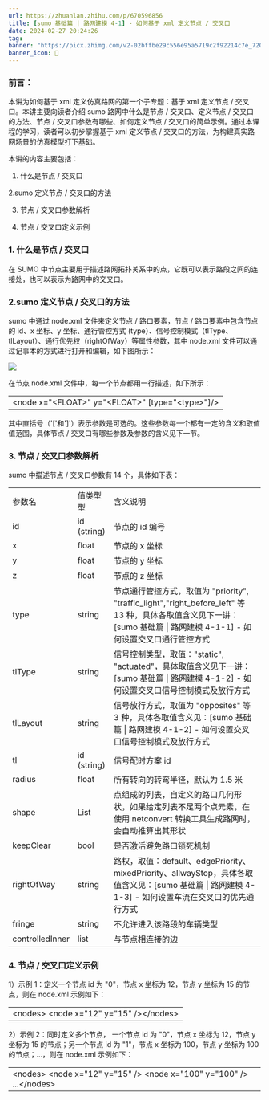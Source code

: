 ```yaml
---
url: https://zhuanlan.zhihu.com/p/670596856
title: [sumo 基础篇 | 路网建模 4-1] - 如何基于 xml 定义节点 / 交叉口
date: 2024-02-27 20:24:26
tag: 
banner: "https://picx.zhimg.com/v2-02bffbe29c556e95a5719c2f92214c7e_720w.jpg?source=172ae18b"
banner_icon: 🔖
---
```

### **前言：**

本讲为如何基于 xml 定义仿真路网的第一个子专题：基于 xml 定义节点 / 交叉口。本讲主要向读者介绍 sumo 路网中什么是节点 / 交叉口、定义节点 / 交叉口的方法、节点 / 交叉口参数有哪些、如何定义节点 / 交叉口的简单示例。通过本课程的学习，读者可以初步掌握基于 xml 定义节点 / 交叉口的方法，为构建真实路网场景的仿真模型打下基础。

本讲的内容主要包括：

1. 什么是节点 / 交叉口

2.sumo 定义节点 / 交叉口的方法

3. 节点 / 交叉口参数解析

4. 节点 / 交叉口定义示例

### **1. 什么是节点 / 交叉口**

在 SUMO 中节点主要用于描述路网拓扑关系中的点，它既可以表示路段之间的连接处，也可以表示为路网中的交叉口。

### **2.sumo 定义节点 / 交叉口的方法**

sumo 中通过 node.xml 文件来定义节点 / 路口要素，节点 / 路口要素中包含节点的 id、x 坐标、y 坐标、通行管控方式 (type）、信号控制模式（tlType、tlLayout）、通行优先权（rightOfWay）等属性参数，其中 node.xml 文件可以通过记事本的方式进行打开和编辑，如下图所示：

![](https://pic2.zhimg.com/v2-50eb8c810d3014851a26c6cac2ef8ad9_r.jpg)

在节点 node.xml 文件中，每一个节点都用一行描述，如下所示：

<table data-draft-node="block" data-draft-type="table" data-size="normal" data-row-style="normal"><tbody><tr><td>&lt;node x="&lt;FLOAT&gt;" y="&lt;FLOAT&gt;" [type="&lt;type&gt;"]/&gt;</td></tr></tbody></table>

其中直括号（'['和']'）表示参数是可选的。这些参数每一个都有一定的含义和取值值范围，具体节点 / 交叉口有哪些参数及参数的含义见下一节。

### **3. 节点 / 交叉口参数解析**

sumo 中描述节点 / 交叉口参数有 14 个，具体如下表：

<table data-draft-node="block" data-draft-type="table" data-size="normal" data-row-style="normal"><tbody><tr><td>参数名</td><td>值类型型</td><td>含义说明</td></tr><tr><td>id</td><td>id (string)</td><td>节点的 id 编号</td></tr><tr><td>x</td><td>float</td><td>节点的 x 坐标</td></tr><tr><td>y</td><td>float</td><td>节点的 y 坐标</td></tr><tr><td>z</td><td>float</td><td>节点的 z 坐标</td></tr><tr><td>type</td><td>string</td><td>节点通行管控方式，取值为 "priority", "traffic_light","right_before_left" 等 13 种，具体各取值含义见下一讲：[sumo 基础篇 | 路网建模 4-1-1] - 如何设置交叉口通行管控方式</td></tr><tr><td>tlType</td><td>string</td><td>信号控制类型，取值："static", "actuated"，具体取值含义见下一讲：[sumo 基础篇 | 路网建模 4-1-2] - 如何设置交叉口信号控制模式及放行方式</td></tr><tr><td>tlLayout</td><td>string</td><td>信号放行方式，取值为 "opposites" 等 3 种，具体各取值含义见：[sumo 基础篇 | 路网建模 4-1-2] - 如何设置交叉口信号控制模式及放行方式</td></tr><tr><td>tl</td><td>id (string)</td><td>信号配时方案 id</td></tr><tr><td>radius</td><td>float</td><td>所有转向的转弯半径，默认为 1.5 米</td></tr><tr><td>shape</td><td>List</td><td>点组成的列表，自定义的路口几何形状，如果给定列表不足两个点元素，在使用 netconvert 转换工具生成路网时，会自动推算出其形状</td></tr><tr><td>keepClear</td><td>bool</td><td>是否激活避免路口锁死机制</td></tr><tr><td>rightOfWay</td><td>string</td><td>路权，取值：default、edgePriority、mixedPriority、allwayStop，具体各取值含义见：[sumo 基础篇 | 路网建模 4-1-3] - 如何设置车流在交叉口的优先通行方式</td></tr><tr><td>fringe</td><td>string</td><td>不允许进入该路段的车辆类型</td></tr><tr><td>controlledInner</td><td>list</td><td>与节点相连接的边</td></tr></tbody></table>

### **4. 节点 / 交叉口定义示例**

1）示例 1：定义一个节点 id 为 "0"，节点 x 坐标为 12，节点 y 坐标为 15 的节点，则在 node.xml 示例如下：

<table data-draft-node="block" data-draft-type="table" data-size="normal" data-row-style="normal"><tbody><tr><td>&lt;nodes&gt; &lt;node x="12" y="15" /&gt;&lt;/nodes&gt;</td></tr></tbody></table>

2）示例 2：同时定义多个节点， 一个节点 id 为 "0"，节点 x 坐标为 12，节点 y 坐标为 15 的节点；另一个节点 id 为 "1"，节点 x 坐标为 100，节点 y 坐标为 100 的节点；...，则在 node.xml 示例如下：

<table data-draft-node="block" data-draft-type="table" data-size="normal" data-row-style="normal"><tbody><tr><td>&lt;nodes&gt; &lt;node x="12" y="15" /&gt; &lt;node x="100" y="100" /&gt; ...&lt;/nodes&gt;</td></tr></tbody></table>